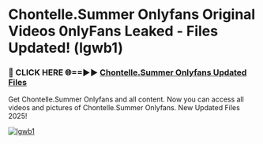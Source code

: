 # Chontelle.Summer Onlyfans Original Videos 0nlyFans Leaked - Files Updated! (lgwb1)

<h3>🔴 CLICK HERE 🌐==►► <a href="https://tinyurl.com/2m67pmp6" rel="nofollow">Chontelle.Summer Onlyfans Updated Files</a></h3>

Get Chontelle.Summer Onlyfans and all content. Now you can access all videos and pictures of Chontelle.Summer Onlyfans. New Updated Files 2025!

[![lgwb1](https://i.imgur.com/H4QAA4z.gif)](https://tinyurl.com/2m67pmp6)